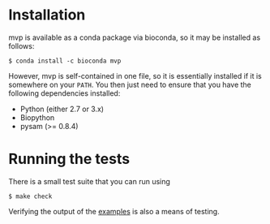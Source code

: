 # Installation

mvp is available as a conda package via bioconda, so it may be installed as follows:

```
$ conda install -c bioconda mvp
```

However, mvp is self-contained in one file, so it is essentially installed if it is somewhere on your `PATH`.
You then just need to ensure that you have the following dependencies installed:

* Python (either 2.7 or 3.x)
* Biopython
* pysam (>= 0.8.4)

# Running the tests

There is a small test suite that you can run using

```
$ make check
```

Verifying the output of the [examples](README.md#examples) is also a means of testing.
